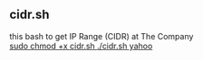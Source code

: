 ## cidr.sh 
this bash to get IP Range (CIDR) at The Company <br>
<ins> sudo chmod +x cidr.sh </ins>
<ins> ./cidr.sh yahoo </ins>
